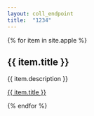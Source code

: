 ```yaml
---
layout: coll_endpoint
title:  "1234"
---
```


{% for item in site.apple %}
  <h2>{{ item.title }}</h2>
  <p>{{ item.description }}</p>
  <p><a href="{{ item.url }}">{{ item.title }}</a></p>
{% endfor %}